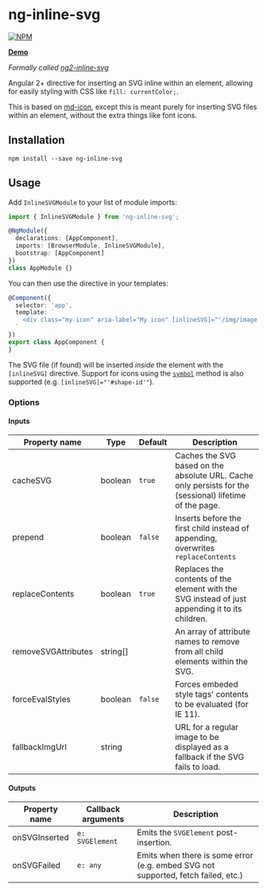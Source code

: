 # ng-inline-svg

[![NPM](https://nodei.co/npm/ng-inline-svg.png?compact=true)](https://nodei.co/npm/ng-inline-svg)

**[Demo](https://echeung.me/ng-inline-svg)**

*Formally called [ng2-inline-svg](https://github.com/arkon/ng2-inline-svg)*

Angular 2+ directive for inserting an SVG inline within an element, allowing for easily styling
with CSS like `fill: currentColor;`.

This is based on [md-icon](https://github.com/angular/material2/tree/master/src/lib/icon),
except this is meant purely for inserting SVG files within an element, without the extra things like
font icons.


## Installation

```shell
npm install --save ng-inline-svg
```


## Usage

Add `InlineSVGModule` to your list of module imports:

```typescript
import { InlineSVGModule } from 'ng-inline-svg';

@NgModule({
  declarations: [AppComponent],
  imports: [BrowserModule, InlineSVGModule],
  bootstrap: [AppComponent]
})
class AppModule {}
```

You can then use the directive in your templates:

```typescript
@Component({
  selector: 'app',
  template: `
    <div class="my-icon" aria-label="My icon" [inlineSVG]="'/img/image.svg'"></div>
  `
})
export class AppComponent {
}
```

The SVG file (if found) will be inserted *inside* the element with the `[inlineSVG]` directive. Support for icons using the [`symbol`](https://css-tricks.com/svg-symbol-good-choice-icons/) method is also supported (e.g. `[inlineSVG]="'#shape-id'"`).


### Options

#### Inputs

| Property name | Type | Default | Description |
| ------------- | ---- | ------- | ----------- |
| cacheSVG | boolean | `true` | Caches the SVG based on the absolute URL. Cache only persists for the (sessional) lifetime of the page. |
| prepend | boolean | `false` | Inserts before the first child instead of appending, overwrites `replaceContents` |
| replaceContents | boolean | `true` | Replaces the contents of the element with the SVG instead of just appending it to its children. |
| removeSVGAttributes | string[] | | An array of attribute names to remove from all child elements within the SVG. |
| forceEvalStyles | boolean | `false` | Forces embeded style tags' contents to be evaluated (for IE 11). |
| fallbackImgUrl | string | | URL for a regular image to be displayed as a fallback if the SVG fails to load. |

#### Outputs

| Property name | Callback arguments | Description |
| ------------- | ------------------ | ----------- |
| onSVGInserted | `e: SVGElement` | Emits the `SVGElement` post-insertion. |
| onSVGFailed | `e: any` | Emits when there is some error (e.g. embed SVG not supported, fetch failed, etc.) |
